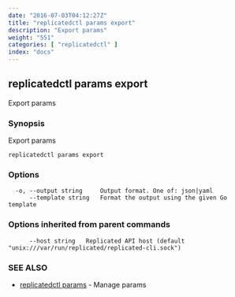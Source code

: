 ```yaml
---
date: "2016-07-03T04:12:27Z"
title: "replicatedctl params export"
description: "Export params"
weight: "551"
categories: [ "replicatedctl" ]
index: "docs"
---
```


## replicatedctl params export

Export params

### Synopsis


Export params

```
replicatedctl params export
```

### Options

```
  -o, --output string     Output format. One of: json|yaml
      --template string   Format the output using the given Go template
```

### Options inherited from parent commands

```
      --host string   Replicated API host (default "unix:///var/run/replicated/replicated-cli.sock")
```

### SEE ALSO
* [replicatedctl params](/docs/reference/replicatedctl/replicatedctl_params/)	 - Manage params

